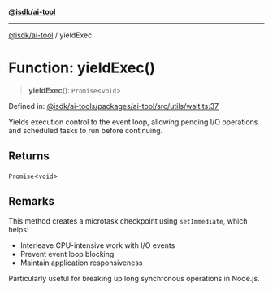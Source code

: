 [**@isdk/ai-tool**](../README.md)

***

[@isdk/ai-tool](../globals.md) / yieldExec

# Function: yieldExec()

> **yieldExec**(): `Promise`\<`void`\>

Defined in: [@isdk/ai-tools/packages/ai-tool/src/utils/wait.ts:37](https://github.com/isdk/ai-tool.js/blob/fb1809b53cc75a30928176c26910792b6b8a96e1/src/utils/wait.ts#L37)

Yields execution control to the event loop, allowing pending I/O operations
and scheduled tasks to run before continuing.

## Returns

`Promise`\<`void`\>

## Remarks

This method creates a microtask checkpoint using `setImmediate`, which helps:
- Interleave CPU-intensive work with I/O events
- Prevent event loop blocking
- Maintain application responsiveness

Particularly useful for breaking up long synchronous operations in Node.js.
